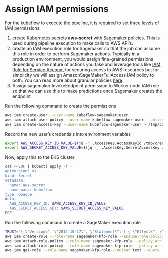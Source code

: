 # Assign IAM permissions

For the kubeflow to execute the pipeline, it is required to set three levels of IAM permissions. 

1. create Kubernetes secrets **aws-secret** with Sagemaker policies. This is used during pipeline execution to make calls to AWS API’s. 
2. create an IAM execution role for Sagemaker so that the job can assume this role in order to perform Sagemaker actions. Typically in a production environment, you would assign fine-grained permissions depending on the nature of actions you take and leverage tools like [IAM Role for Service Account](https://docs.aws.amazon.com/eks/latest/userguide/iam-roles-for-service-accounts.html) for securing access to AWS resources but for simplicity we will assign AmazonSageMakerFullAccess IAM policy to both. You can read more about granular policies [here](https://docs.aws.amazon.com/sagemaker/latest/dg/sagemaker-roles.html). 
3. Assign sagemaker:InvokeEndpoint permission to Worker node IAM role so that we can use this to make predictions once Sagemaker creates the endpoint

Run the following command to create the permissions

```bash
aws iam create-user --user-name kubeflow-sagemaker-user
aws iam attach-user-policy --user-name kubeflow-sagemaker-user --policy-arn arn:aws:iam::aws:policy/AmazonSageMakerFullAccess
aws iam create-access-key --user-name kubeflow-sagemaker-user > /tmp/create_output.json
```

Record the new user’s credentials into environment variables

```bash
export AWS_ACCESS_KEY_ID_VALUE=$(jq -j .AccessKey.AccessKeyId /tmp/create_output.json | base64)
export AWS_SECRET_ACCESS_KEY_VALUE=$(jq -j .AccessKey.SecretAccessKey /tmp/create_output.json | base64)
```

Now, apply this to the EKS cluster

```bash
cat <<EOF | kubectl apply -f -
apiVersion: v1
kind: Secret
metadata:
  name: aws-secret
  namespace: kubeflow
type: Opaque
data:
  AWS_ACCESS_KEY_ID: $AWS_ACCESS_KEY_ID_VALUE
  AWS_SECRET_ACCESS_KEY: $AWS_SECRET_ACCESS_KEY_VALUE
EOF
```

Run the following command to create a SageMaker execution role

```bash
TRUST="{ \"Version\": \"2012-10-17\", \"Statement\": [ { \"Effect\": \"Allow\", \"Principal\": { \"Service\": \"sagemaker.amazonaws.com\" }, \"Action\": \"sts:AssumeRole\" } ] }"
aws iam create-role --role-name sagemaker-kfp-role --assume-role-policy-document "$TRUST"
aws iam attach-role-policy --role-name sagemaker-kfp-role --policy-arn arn:aws:iam::aws:policy/AmazonSageMakerFullAccess
aws iam attach-role-policy --role-name sagemaker-kfp-role --policy-arn arn:aws:iam::aws:policy/AmazonS3FullAccess
aws iam get-role --role-name sagemaker-kfp-role --output text --query 'Role.Arn'
```